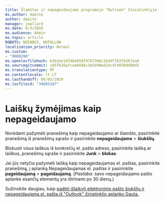 ```yaml
---
title: Šlamštas ir nepageidaujamo programoje "Outlook" žiniatinklyje
ms.author: daeite
author: daeite
manager: joallard
ms.date: 6/3/2019
ms.audience: Admin
ms.topic: article
ROBOTS: NOINDEX, NOFOLLOW
localization_priority: Normal
ms.custom:
- "9000290"
ms.openlocfilehash: 63b2ee1dfdb4458f9767300c263df7b3fb367ea8
ms.sourcegitcommit: c65fb26afcaa8446c3e5490ed14c4f403b9d0945
ms.translationtype: MT
ms.contentlocale: lt-LT
ms.lasthandoff: 06/03/2019
ms.locfileid: "34683187"
---
```

# <a name="mark-email-messages-as-junk"></a>Laiškų žymėjimas kaip nepageidaujamo

Norėdami pažymėti pranešimą kaip nepageidaujamo ar šlamšto, pasirinkite pranešimą iš pranešimų sąrašo ir pasirinkite **nepageidaujamo** > **šiukšlių**.

Blokuoti visus laiškus iš konkrečių el. pašto adreso, pasirinkite laišką ar laiškus, pranešimų sąraše ir pasirinkite **Junk** > **blokas**.

Jei jūs netyčia pažymėti laišką kaip nepageidaujamas el. paštas, pasirinkite pranešimą, į aplanką Nepageidaujamas el. paštas ir pasirinkite **pageidaujamą** > **pageidaujamą**. (*Pastaba:* savo nepageidaujamo pašto aplanke esančių elementų yra ištrinami po 30 dienų.)

Sužinokite daugiau, kaip [padėti išlaikyti elektroninio pašto šiukšlių ir nepageidaujamą el. paštą iš "Outlook" žiniatinklio aplanko Gauta.](https://support.office.com/article/db786e79-54e2-40cc-904f-d89d57b7f41d)
